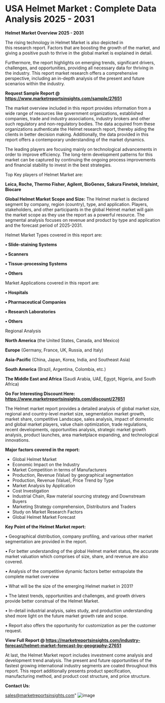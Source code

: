 # USA Helmet Market : Complete Data Analysis 2025 - 2031

<Strong> Helmet Market Overview 2025 - 2031</strong>

The rising technology in Helmet Market is also depicted in this research report. Factors that are boosting the growth of the market, and giving a positive push to thrive in the global market is explained in detail.

Furthermore, the report highlights on emerging trends, significant drivers, challenges, and opportunities, providing all necessary data for thriving in the industry. This report market research offers a comprehensive perspective, including an in-depth analysis of the present and future scenarios within the industry.

<strong>Request Sample Report @ <a href=https://www.marketreportsinsights.com/sample/27651>https://www.marketreportsinsights.com/sample/27651</a></strong>

The market overview included in this report provides information from a wide range of resources like government organizations, established companies, trade and industry associations, industry brokers and other such regulatory and non-regulatory bodies. The data acquired from these organizations authenticate the Helmet research report, thereby aiding the clients in better decision making. Additionally, the data provided in this report offers a contemporary understanding of the market dynamics.

The leading players are focusing mainly on technological advancements in order to improve efficiency. The long-term development patterns for this market can be captured by continuing the ongoing process improvements and financial stability to invest in the best strategies.

Top Key players of Helmet Market are:

<strong>Leica, Roche, Thermo Fisher, Agilent, BioGenex, Sakura Finetek, Intelsint, Biocare</strong>

<strong><b>Global Helmet Market Scope and Size:</b></strong>
The Helmet market is declared segment by company, region (country), type, and application. Players, stakeholders, and other participants in the global Helmet market will gain the market scope as they use the report as a powerful resource. The segmental analysis focuses on revenue and product by type and application and the forecast period of 2025-2031.

Helmet Market Types covered in this report are:

<strong>• Slide-staining Systems

• Scanners

• Tissue-processing Systems

• Others</strong>

Market Applications covered in this report are:

<strong>• Hospitals

• Pharmaceutical Companies

• Research Laboratories

• Others</strong> 

Regional Analysis

<strong>North America</strong> (the United States, Canada, and Mexico)

<strong>Europe</strong> (Germany, France, UK, Russia, and Italy)

<strong>Asia-Pacific</strong> (China, Japan, Korea, India, and Southeast Asia)

<strong>South America</strong> (Brazil, Argentina, Colombia, etc.)

<strong>The Middle East and Africa</strong> (Saudi Arabia, UAE, Egypt, Nigeria, and South Africa)

<strong>Go For Interesting Discount Here: <a href=https://www.marketreportsinsights.com/discount/27651>https://www.marketreportsinsights.com/discount/27651</a></strong>

The Helmet market report provides a detailed analysis of global market size, regional and country-level market size, segmentation market growth, market share, competitive Landscape, sales analysis, impact of domestic and global market players, value chain optimization, trade regulations, recent developments, opportunities analysis, strategic market growth analysis, product launches, area marketplace expanding, and technological innovations.

<strong><b>Major factors covered in the report:</b></strong>
<ul>
  <li>Global Helmet Market </li>
  <li>Economic Impact on the Industry</li>
  <li>Market Competition in terms of Manufacturers</li>
  <li>Production, Revenue (Value) by geographical segmentation</li>
  <li>Production, Revenue (Value), Price Trend by Type</li>
  <li>Market Analysis by Application</li>
  <li>Cost Investigation</li>
  <li>Industrial Chain, Raw material sourcing strategy and Downstream Buyers</li>
  <li>Marketing Strategy comprehension, Distributors and Traders</li>
  <li>Study on Market Research Factors</li>
  <li>Global Helmet Market Forecast</li>
</ul>

<strong><b>Key Point of the Helmet Market report:</b></strong>

• Geographical distribution, company profiling, and various other market segmentation are provided in the report.

• For better understanding of the global Helmet market status, the accurate market valuation which comprises of size, share, and revenue are also covered.

• Analysis of the competitive dynamic factors better extrapolate the complete market overview

• What will be the size of the emerging Helmet market in 2031?

• The latest trends, opportunities and challenges, and growth drivers provide better construal of the Helmet Market.

• In-detail industrial analysis, sales study, and production understanding shed more light on the future market growth rate and scope.

• Report also offers the opportunity for customization as per the customer request.

<strong><b>View Full Report @ <a href=https://marketreportsinsights.com/industry-forecast/helmet-market-forecast-by-geography-27651>https://marketreportsinsights.com/industry-forecast/helmet-market-forecast-by-geography-27651</a></b></strong>


At last, the Helmet Market report includes investment come analysis and development trend analysis. The present and future opportunities of the fastest growing international industry segments are coated throughout this report. This report additionally presents product specification, manufacturing method, and product cost structure, and price structure.

<strong>Contact Us:</strong>

sales@marketreportsinsights.com"
![image](https://github.com/user-attachments/assets/55cab4b3-d099-40ff-90cb-c05e862bb0f2)
